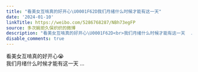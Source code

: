 ```yaml
---
title: "看美女互啃真的好开心\U0001F62D我们月绪什么时候才能有这一天"
date: '2024-01-10'
linkTitle: https://weibo.com/5286768287/NBh73egFP
source: 多次婉拒久保织织的微博
description: "看美女互啃真的好开心\U0001F62D<br>我们月绪什么时候才能有这一天  ..."
disable_comments: true
---
```

看美女互啃真的好开心😭<br>我们月绪什么时候才能有这一天  ...